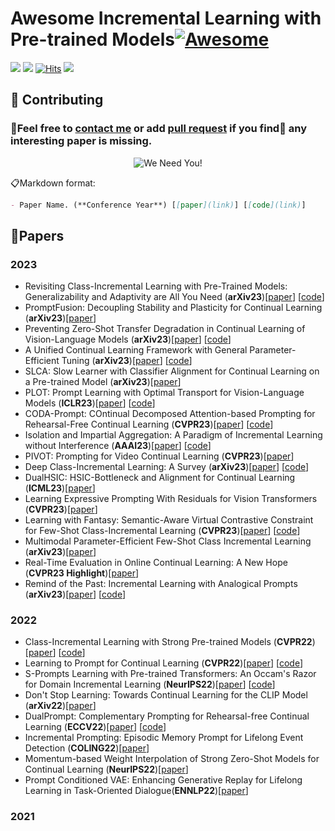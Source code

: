 # Awesome Incremental Learning with Pre-trained Models[![Awesome](https://awesome.re/badge.svg)](https://awesome.re)

![](https://img.shields.io/badge/AILpapers-v1.0-orange)
![](https://img.shields.io/github/stars/sun-hailong/Awesome-Incremental-Learning-with-Pre-trained-Model?style=social)
[![Hits](https://hits.seeyoufarm.com/api/count/incr/badge.svg?url=https%3A%2F%2Fgithub.com%2Fsun-hailong%2FAwesome-Incremental-Learning-with-Pre-trained-Model&count_bg=%2379C83D&title_bg=%23555555&icon=&icon_color=%23E7E7E7&title=hits&edge_flat=false)](https://hits.seeyoufarm.com)
![](https://black.readthedocs.io/en/stable/_static/license.svg)

## 🤗 Contributing
### 🚀Feel free to [contact me]() or add [pull request](https://github.com/sun-hailong/Awesome-Incremental-Learning-with-Pre-trained-Model/pulls) if you find👀 any interesting paper is missing.

<p align="center">
  <img src="http://cdn1.sportngin.com/attachments/news_article/7269/5172/needyou_small.jpg" alt="We Need You!">
</p>

📋Markdown format:
```markdown
- Paper Name. (**Conference Year**) [[paper](link)] [[code](link)]
```

## 📑Papers

### 2023
- Revisiting Class-Incremental Learning with Pre-Trained Models: Generalizability and Adaptivity are All You Need (**arXiv23**)[[paper](https://arxiv.org/abs/2303.07338)] [[code](https://github.com/zhoudw-zdw/RevisitingCIL)]
- PromptFusion: Decoupling Stability and Plasticity for Continual Learning (**arXiv23**)[[paper](https://arxiv.org/abs/2303.07223)]
- Preventing Zero-Shot Transfer Degradation in Continual Learning of Vision-Language Models (**arXiv23**)[[paper](https://arxiv.org/abs/2303.06628)] [[code](https://github.com/Thunderbeee/ZSCL)]
- A Unified Continual Learning Framework with General Parameter-Efficient Tuning (**arXiv23**)[[paper](https://arxiv.org/abs/2303.10070)] [[code](https://github.com/gqk/LAE)]
- SLCA: Slow Learner with Classifier Alignment for Continual Learning on a Pre-trained Model (**arXiv23**)[[paper](https://arxiv.org/abs/2303.05118)]
- PLOT: Prompt Learning with Optimal Transport for Vision-Language Models (**ICLR23**)[[paper](https://arxiv.org/abs/2210.01253)] [[code](https://github.com/CHENGY12/PLOT)]
- CODA-Prompt: COntinual Decomposed Attention-based Prompting for Rehearsal-Free Continual Learning (**CVPR23**)[[paper](https://arxiv.org/abs/2211.13218)] [[code](https://github.com/GT-RIPL/CODA-Prompt)]
- Isolation and Impartial Aggregation: A Paradigm of Incremental Learning without Interference (**AAAI23**)[[paper](https://arxiv.org/abs/2211.15969)] [[code](https://github.com/iamwangyabin/ESN)]
- PIVOT: Prompting for Video Continual Learning (**CVPR23**)[[paper](https://arxiv.org/abs/2212.04842)]
- Deep Class-Incremental Learning: A Survey (**arXiv23**)[[paper](https://arxiv.org/abs/2302.03648)] [[code](https://github.com/zhoudw-zdw/CIL_Survey)]
- DualHSIC: HSIC-Bottleneck and Alignment for Continual Learning (**ICML23**)[[paper](https://arxiv.org/abs/2305.00380)]
- Learning Expressive Prompting With Residuals for Vision Transformers (**CVPR23**)[[paper](https://arxiv.org/abs/2303.15591)]
- Learning with Fantasy: Semantic-Aware Virtual Contrastive Constraint for Few-Shot Class-Incremental Learning (**CVPR23**)[[paper](https://arxiv.org/abs/2304.00426)] [[code](https://github.com/zysong0113/SAVC)]
- Multimodal Parameter-Efficient Few-Shot Class Incremental Learning (**arXiv23**)[[paper](https://arxiv.org/abs/2303.04751)]
- Real-Time Evaluation in Online Continual Learning: A New Hope (**CVPR23 Highlight**)[[paper](https://arxiv.org/abs/2302.01047)]
- Remind of the Past: Incremental Learning with Analogical Prompts (**arXiv23**)[[paper](https://arxiv.org/abs/2303.13898)] [[code](https://github.com/ZhihengCV/A-Prompts)]


### 2022
- Class-Incremental Learning with Strong Pre-trained Models (**CVPR22**)[[paper](https://arxiv.org/abs/2204.03634)] [[code](https://github.com/amazon-science/sp-cil)]
- Learning to Prompt for Continual Learning (**CVPR22**)[[paper](https://arxiv.org/abs/2112.08654)] [[code](https://github.com/google-research/l2p)]
- S-Prompts Learning with Pre-trained Transformers: An Occam's Razor for Domain Incremental Learning (**NeurIPS22**)[[paper](https://arxiv.org/abs/2207.12819)] [[code]( https://github.com/iamwangyabin/S-Prompts)]
- Don't Stop Learning: Towards Continual Learning for the CLIP Model (**arXiv22**)[[paper](https://arxiv.org/abs/2207.09248)]
- DualPrompt: Complementary Prompting for Rehearsal-free Continual Learning (**ECCV22**)[[paper](https://arxiv.org/abs/2204.04799)] [[code](https://github.com/google-research/l2p)]
- Incremental Prompting: Episodic Memory Prompt for Lifelong Event Detection (**COLING22**)[[paper](https://arxiv.org/abs/2204.07275)]
- Momentum-based Weight Interpolation of Strong Zero-Shot Models for Continual Learning (**NeurIPS22**)[[paper](https://arxiv.org/abs/2204.07275)]
- Prompt Conditioned VAE: Enhancing Generative Replay for Lifelong Learning in Task-Oriented Dialogue(**ENNLP22**)[[paper](https://arxiv.org/abs/2210.07783)]

### 2021
